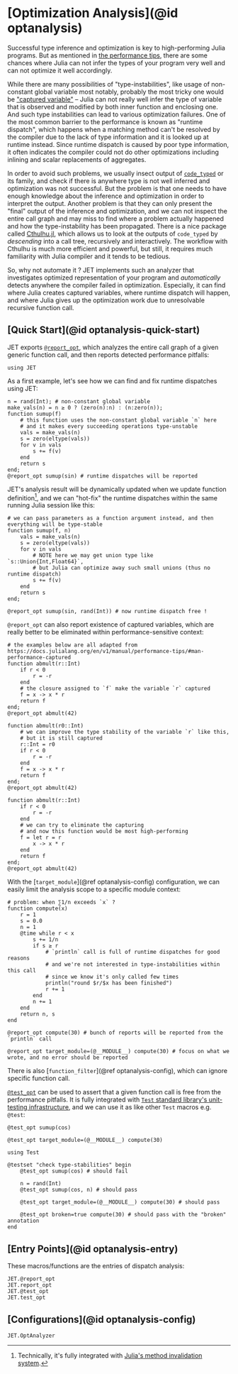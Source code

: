 # [Optimization Analysis](@id optanalysis)

Successful type inference and optimization is key to high-performing Julia programs.
But as mentioned in [the performance tips](https://docs.julialang.org/en/v1/manual/performance-tips/), there are some
chances where Julia can not infer the types of your program very well and can not optimize it well accordingly.

While there are many possibilities of "type-instabilities", like usage of non-constant global variable most notably,
probably the most tricky one would be ["captured variable"](https://docs.julialang.org/en/v1/manual/performance-tips/#man-performance-captured)
– Julia can not really well infer the type of variable that is observed and modified by both inner function and enclosing one.
And such type instabilities can lead to various optimization failures. One of the most common barrier to the performance
is known as "runtime dispatch", which happens when a matching method can't be resolved by the compiler due to the lack
of type information and it is looked up at runtime instead. Since runtime dispatch is caused by poor type information,
it often indicates the compiler could not do other optimizations including inlining and scalar replacements of aggregates.

In order to avoid such problems, we usually insect output of [`code_typed`](https://docs.julialang.org/en/v1/base/base/#Base.code_typed)
or its family, and check if there is anywhere type is not well inferred and optimization was not successful.
But the problem is that one needs to have enough knowledge about the inference and optimization in order to interpret
the output. Another problem is that they can only present the "final" output of the inference and optimization, and we
can not inspect the entire call graph and may miss to find where a problem actually happened and how the type-instability
has been propagated.
There is a nice package called [Cthulhu.jl](https://github.com/JuliaDebug/Cthulhu.jl), which allows us to look at
the outputs of `code_typed` by _descending_ into a call tree, recursively and interactively. The workflow with Cthulhu
is much more efficient and powerful, but still, it requires much familiarity with Julia compiler and it tends to be tedious.

So, why not automate it ?
JET implements such an analyzer that investigates optimized representation of your program and _automatically_ detects
anywhere the compiler failed in optimization. Especially, it can find where Julia creates captured variables, where
runtime dispatch will happen, and where Julia gives up the optimization work due to unresolvable recursive function call.

## [Quick Start](@id optanalysis-quick-start)

JET exports [`@report_opt`](@ref), which analyzes the entire call graph of a given generic function call,
and then reports detected performance pitfalls:
```@repl quickstart
using JET
```

As a first example, let's see how we can find and fix runtime dispatches using JET:
```@repl quickstart
n = rand(Int); # non-constant global variable
make_vals(n) = n ≥ 0 ? (zero(n):n) : (n:zero(n));
function sumup(f)
    # this function uses the non-constant global variable `n` here
    # and it makes every succeeding operations type-unstable
    vals = make_vals(n)
    s = zero(eltype(vals))
    for v in vals
        s += f(v)
    end
    return s
end;
@report_opt sumup(sin) # runtime dispatches will be reported
```

JET's analysis result will be dynamically updated when we update function definition[^1], and we can "hot-fix" the runtime
dispatches within the same running Julia session like this:
```@repl quickstart
# we can pass parameters as a function argument instead, and then everything will be type-stable
function sumup(f, n)
    vals = make_vals(n)
    s = zero(eltype(vals))
    for v in vals
        # NOTE here we may get union type like `s::Union{Int,Float64}`,
        # but Julia can optimize away such small unions (thus no runtime dispatch)
        s += f(v)
    end
    return s
end;

@report_opt sumup(sin, rand(Int)) # now runtime dispatch free !
```
[^1]: Technically, it's fully integrated with [Julia's method invalidation system](https://julialang.org/blog/2020/08/invalidations/).

`@report_opt` can also report existence of captured variables, which are really better to be eliminated within
performance-sensitive context:
```@repl quickstart
# the examples below are all adapted from https://docs.julialang.org/en/v1/manual/performance-tips/#man-performance-captured
function abmult(r::Int)
    if r < 0
        r = -r
    end
    # the closure assigned to `f` make the variable `r` captured
    f = x -> x * r
    return f
end;
@report_opt abmult(42)

function abmult(r0::Int)
    # we can improve the type stability of the variable `r` like this,
    # but it is still captured
    r::Int = r0
    if r < 0
        r = -r
    end
    f = x -> x * r
    return f
end;
@report_opt abmult(42)

function abmult(r::Int)
    if r < 0
        r = -r
    end
    # we can try to eliminate the capturing
    # and now this function would be most high-performing
    f = let r = r
        x -> x * r
    end
    return f
end;
@report_opt abmult(42)
```

With the [`target_module`](@ref optanalysis-config) configuration, we can easily limit the analysis scope to a specific module context:
```@repl quickstart
# problem: when ∑1/n exceeds `x` ?
function compute(x)
    r = 1
    s = 0.0
    n = 1
    @time while r < x
        s += 1/n
        if s ≥ r
            # `println` call is full of runtime dispatches for good reasons
            # and we're not interested in type-instabilities within this call
            # since we know it's only called few times
            println("round $r/$x has been finished")
            r += 1
        end
        n += 1
    end
    return n, s
end

@report_opt compute(30) # bunch of reports will be reported from the `println` call

@report_opt target_module=(@__MODULE__) compute(30) # focus on what we wrote, and no error should be reported
```

There is also [`function_filter`](@ref optanalysis-config), which can ignore specific function call.

[`@test_opt`](@ref) can be used to assert that a given function call is free from the performance pitfalls.
It is fully integrated with [`Test` standard library's unit-testing infrastructure](https://docs.julialang.org/en/v1/stdlib/Test/),
and we can use it as like other `Test` macros e.g. `@test`:
```@repl quickstart
@test_opt sumup(cos)

@test_opt target_module=(@__MODULE__) compute(30)

using Test

@testset "check type-stabilities" begin
    @test_opt sumup(cos) # should fail

    n = rand(Int)
    @test_opt sumup(cos, n) # should pass

    @test_opt target_module=(@__MODULE__) compute(30) # should pass

    @test_opt broken=true compute(30) # should pass with the "broken" annotation
end
```

## [Entry Points](@id optanalysis-entry)

These macros/functions are the entries of dispatch analysis:
```@docs
JET.@report_opt
JET.report_opt
JET.@test_opt
JET.test_opt
```

## [Configurations](@id optanalysis-config)

```@docs
JET.OptAnalyzer
```
